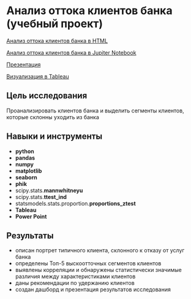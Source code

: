 # Анализ оттока клиентов банка (учебный проект)

[Анализ оттока клиентов банка в HTML](https://alexslobodskoj.github.io/Portfolio/Bank_Churn/bank_churn.html)

[Анализ оттока клиентов банка в Jupiter Notebook](https://github.com/AlexSlobodskoj/Portfolio/blob/main/Bank_Churn/bank_churn.ipynb)

[Презентация](https://alexslobodskoj.github.io/Portfolio/Bank_Churn/presentation_bank_churn.pdf)

[Визуализация в Tableau](https://public.tableau.com/app/profile/alex.slobodskoj/viz/_17385912335970/sheet0)

## Цель исследования

Проанализировать клиентов банка и выделить сегменты клиентов, которые склонны уходить из банка

## Навыки и инструменты

- **python**
- **pandas**
- **numpy**
- **matplotlib**
- **seaborn**
- **phik**
- scipy.stats.**mannwhitneyu**
- scipy.stats.**ttest_ind**
- statsmodels.stats.proportion.**proportions_ztest**
- **Tableau**
- **Power Point**

## Результаты

- описан портрет типичного клиента, склонного к отказу от услуг банка
- определены Топ-5 выскоотточных сегментов клиентов
- выявлены корреляции и обнаружены статистически значимые различия между характеристиками клиентов
- даны рекомендации по удержанию клиентов
- создан дашборд и презентация результатов исследования
